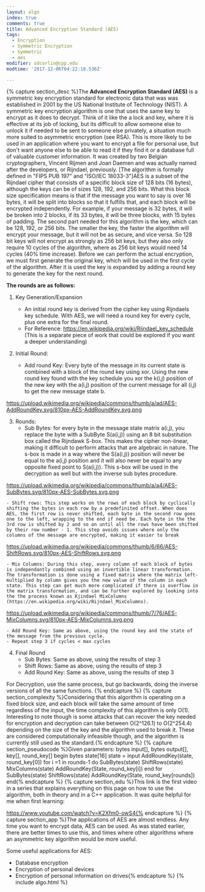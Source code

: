 ```yaml
---
layout: algo
index: true
comments: true
title: Advanced Encryption Standard (AES)
tags:
  - Encryption
  - Symmetric Encryption
  - Symmetric
  - aes
modifier: sdcorlin@cpp.edu
modtime: '2017-12-06T04:22:18.536Z'

---
```

{% capture section_desc %}The **Advanced Encryption Standard (AES)** is a symmetric key encryption standard for electronic data that was was established in 2001 by the US National Institute of Technology (NIST). A symmetric key encryption algorithm is one that uses the same key to encrypt as it does to decrypt. Think of it like the a lock and key, where it is effective at its job of locking, but its difficult to allow someone else to unlock it if needed to be sent to someone else privately, a situation much more suited to asymmetric encryption (see RSA). This is more likely to be used in an application where you want to encrypt a file for personal use, but don't want anyone else to be able to read it if they find it or a database full of valuable customer information. It was created by two Belgian cryptographers, Vincent Rijmen and Joan Daemen and was actually named after the developers, or Rijndael, previously. [The algorithm is formally defined in "FIPS PUB 197" and "ISO/IEC 18033-3"]AES is a subset of the Rijndael cipher that consists of a specific block size of 128 bits (16 bytes), although the keys can be of sizes 128, 192, and 256 bits. What this block size specification means is that if the message you want to say is over 16 bytes, it will be split into blocks so that it fulfills that, and each block will be encrypted independently. For example, if your message is 32 bytes, it will be broken into 2 blocks, if its 33 bytes, it will be three blocks, with 15 bytes of padding. The second part needed for this algorithm is the key, which can be 128, 192, or 256 bits. The smaller the key, the faster the algorithm will encrypt your message, but it will not be as secure, and vice versa. So 128 bit keys will not encrypt as strongly as 256 bit keys, but they also only require 10 cycles of the algorithm, where as 256 bit keys would need 14 cycles (40% time increase). Before we can perform the actual encryption, we must first generate the original key, which will be used in the first cycle of the algorithm. After it is used the key is expanded by adding a round key to generate the key for the next round. 

**The rounds are as follows:**

1. Key Generation/Expansion
	- An initial round key is derived from the cipher key using Rijndaels key schedule. With AES, we will need a round key for every cycle, plus one extra for the final round.
	- For Reference: https://en.wikipedia.org/wiki/Rijndael_key_schedule (This is a separate piece of work that could be explored if you want a deeper understanding)

2. Initial Round:
	- Add round Key: Every byte of the message in its current state is combined with a block of the round key using xor. Using the new round key found with the key schedule you xor the k(i,j) position of the new key with the a(i,j) position of the current message for all (i,j) to get the new message state b.

https://upload.wikimedia.org/wikipedia/commons/thumb/a/ad/AES-AddRoundKey.svg/810px-AES-AddRoundKey.svg.png

3. Rounds:
	- Sub Bytes: for every byte in the message state matrix a(i,j), you replace the byte with a SubByte S(a(i,j))	using an 8 bit substitution box called the Rijndawk S-box. This makes the cipher non-linear, making it difficult to perform attacks that are algebraic in nature. The s-box is made in a way where the S(a(i,j)) position will never be equal to the a(i,j) position and it will also never be equal to any opposite fixed point to S(a(i,j)). This s-box will be used in the decryption as well but with the inverse sub bytes procedure.

https://upload.wikimedia.org/wikipedia/commons/thumb/a/a4/AES-SubBytes.svg/810px-AES-SubBytes.svg.png

	- Shift rows: This step works on the rows of each block by cyclically shifting the bytes in each row by a predefinited offset. When does AES, the first row is never shifted, each byte in the second row goes one to the left, wrapping to the end if need be. Each byte in the the 3rd row is shifted by 2 and so on until all the rows have been shifted by their row number - 1. This step avoids issues where only the columns of the message are encrypted, making it easier to break

https://upload.wikimedia.org/wikipedia/commons/thumb/6/66/AES-ShiftRows.svg/810px-AES-ShiftRows.svg.png

	- Mix Columns: During this step, every column of each block of bytes is independantly combined using an invertible linear transformation. The transformation is done using a fixed matrix where the matrix left-multiplied by column gives you the new value of the column in each state. This step can get much more complicated if there is overflow in the matrix transformation, and can be further explored by looking into the the process known as Kjindael MixColumns (https://en.wikipedia.org/wiki/Rijndael_MixColumns).

https://upload.wikimedia.org/wikipedia/commons/thumb/7/76/AES-MixColumns.svg/810px-AES-MixColumns.svg.png

	- Add Round Key: Same as above, using the round key and the state of the message from the previous cycle.
	- Repeat step 3 if cycles < max cycles

4. Final Round
	- Sub Bytes: Same as above, using the results of step 3
	- Shift Rows: Same as above, using the results of step 3
	- Add Round Key: Same as above, using the results of step 3


For Decryption, use the same process, but go backwards, doing the inverse versions of all the same functions.
{% endcapture %}
{% capture section_complexity %}Considering that this algorithm is operating on a fixed block size, and each block will take the same amount of time regardless of the input, the time complexity of this algorithm is only O(1). Interesting to note though is some attacks that can recover the key needed for encryption and decryption can take between O(2^126.1) to O(2^254.4) depending on the size of the key and the algorithm used to break it. These are considered computationally infeasible though, and the algorithm is currently still used as the standard.{% endcapture %}
{% capture section_pseudocode %}Given parameters: bytes input[], bytes output[], key[], round_key[]
begin
	bytes state[16]
	state = input
	AddRoundKey(state, round_key[0])
	for i =1 in rounds-1 do
		SubBytes(state)
		ShiftRows(state)
		MixColumns(state)
		AddRoundKey(State, round_key[i])
	end for
	SubBytes(state)
	ShiftRows(state)
	AddRoundKey(State, round_key[rounds])
end{% endcapture %}
{% capture section_edu %}This link is the first video in a series that explains everything on this page on how to use the algorithm, both in theory and in a C++ application. It was quite helpful for me when first learning:

https://www.youtube.com/watch?v=K2Xfm0-owS4{% endcapture %}
{% capture section_app %}The applications of AES are almost endless. Any time you want to encrypt data, AES can be used. As was stated earlier, there are better times to use this, and times where other algorithms where an asymmetric key algorithm would be more useful. 

Some useful applications for AES:
- Database encryption
- Encryption of personal devices
- Encryption of personal information on drives{% endcapture %}
{% include algo.html %}